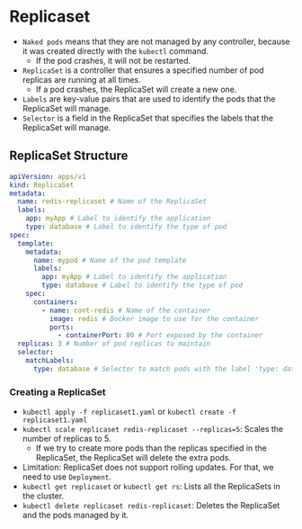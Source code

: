 # Replicaset

- `Naked pods` means that they are not managed by any controller, because it was created directly with the `kubectl` command.
  - If the pod crashes, it will not be restarted.
- `ReplicaSet` is a controller that ensures a specified number of pod replicas are running at all times.
  - If a pod crashes, the ReplicaSet will create a new one.
- `Labels` are key-value pairs that are used to identify the pods that the ReplicaSet will manage.
- `Selector` is a field in the ReplicaSet that specifies the labels that the ReplicaSet will manage.

## ReplicaSet Structure

```yaml
apiVersion: apps/v1
kind: ReplicaSet
metadata:
  name: redis-replicaset # Name of the ReplicaSet
  labels:
    app: myApp # Label to identify the application
    type: database # Label to identify the type of pod
spec:
  template:
    metadata:
      name: mypod # Name of the pod template
      labels:
        app: myApp # Label to identify the application
        type: database # Label to identify the type of pod
    spec:
      containers:
        - name: cont-redis # Name of the container
          image: redis # Docker image to use for the container
          ports:
            - containerPort: 80 # Port exposed by the container
  replicas: 3 # Number of pod replicas to maintain
  selector:
    matchLabels:
      type: database # Selector to match pods with the label 'type: database'
```

### Creating a ReplicaSet

- `kubectl apply -f replicaset1.yaml` or `kubectl create -f replicaset1.yaml`
- `kubectl scale replicaset redis-replicaset --replicas=5`: Scales the number of replicas to 5.
  - If we try to create more pods than the replicas specified in the ReplicaSet, the ReplicaSet will delete the extra pods.
- Limitation: ReplicaSet does not support rolling updates. For that, we need to use `Deployment`.
- `kubectl get replicaset` or `kubectl get rs`: Lists all the ReplicaSets in the cluster.
- `kubectl delete replicaset redis-replicaset`: Deletes the ReplicaSet and the pods managed by it.
